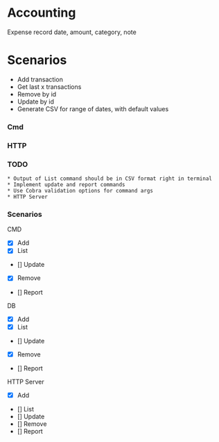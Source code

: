 # Accounting

Expense record
date, amount, category, note

# Scenarios

* Add transaction
* Get last x transactions
* Remove by id
* Update by id
* Generate CSV for range of dates, with default values

### Cmd

### HTTP

### TODO
    * Output of List command should be in CSV format right in terminal
    * Implement update and report commands
    * Use Cobra validation options for command args
    * HTTP Server
    

### Scenarios
CMD
* [x] Add 
* [x] List
* [] Update
* [x] Remove
* [] Report

DB
* [x] Add 
* [x] List
* [] Update
* [x] Remove
* [] Report


HTTP Server
* [x] Add 
* [] List
* [] Update
* [] Remove
* [] Report

